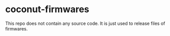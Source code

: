 # coconut-firmwares

This repo does not contain any source code. It is just used to release files of firmwares.
